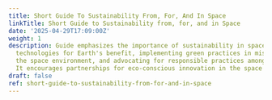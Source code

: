 ```yaml
---
title: Short Guide To Sustainability From, For, And In Space
linkTitle: Short Guide to Sustainability from, for, and in Space
date: '2025-04-29T17:09:00Z'
weight: 1
description: Guide emphasizes the importance of sustainability in space through leveraging
  technologies for Earth's benefit, implementing green practices in missions, protecting
  the space environment, and advocating for responsible practices among stakeholders.
  It encourages partnerships for eco-conscious innovation in the space industry.
draft: false
ref: short-guide-to-sustainability-from-for-and-in-space
---
```


